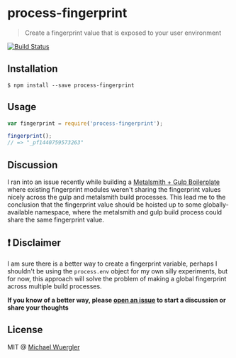 # process-fingerprint

> Create a fingerprint value that is exposed to your user environment

[![Build Status](https://travis-ci.org/radiovisual/process-fingerprint.svg)](https://travis-ci.org/radiovisual/process-fingerprint)

## Installation

```
$ npm install --save process-fingerprint
```

## Usage

```js
var fingerprint = require('process-fingerprint');

fingerprint();
// => "_pf1440759573263"
```

## Discussion

I ran into an issue recently while building a [Metalsmith + Gulp Boilerplate](https://github.com/radiovisual/metalsmith-gulp-boilerplate)
where existing fingerprint modules weren't sharing the fingerprint values nicely across the gulp and metalsmith
build processes. This lead me to the conclusion that the fingerprint value should be hoisted up to some globally-available
namespace, where the metalsmith and gulp build process could share the same fingerprint value.


## :heavy_exclamation_mark: Disclaimer 

I am sure there is a better way to create a fingerprint variable, perhaps I shouldn't be using the `process.env`
object for my own silly experiments, but for now, this approach will solve the problem of making a global
fingerprint across multiple build processes.

**If you know of a better way, please [open an issue](https://github.com/radiovisual/process-fingerprint/issues) to start a discussion or share your thoughts**

## License

MIT @ [Michael Wuergler](http://www.numetriclabs.com)
